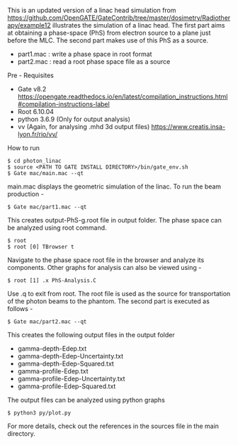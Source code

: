 

This is an updated version of a linac head simulation from https://github.com/OpenGATE/GateContrib/tree/master/dosimetry/Radiotherapy/example12  illustrates the simulation of a linac head. The first part
aims at obtaining a phase-space (PhS) from electron source to a plane
just before the MLC. The second part makes use of this PhS as a
source.

- part1.mac : write a phase space in root format
- part2.mac : read a root phase space file as a source

Pre - Requisites
- Gate v8.2  https://opengate.readthedocs.io/en/latest/compilation_instructions.html#compilation-instructions-label
- Root 6.10.04
- python 3.6.9 (Only for output analysis)
- vv (Again, for analysing .mhd 3d output files)
   https://www.creatis.insa-lyon.fr/rio/vv/ 

How to run

    $ cd photon_linac  
    $ source <PATH TO GATE INSTALL DIRECTORY>/bin/gate_env.sh  
    $ Gate mac/main.mac --qt

main.mac displays the geometric simulation of the linac. To run the beam production -

    $ Gate mac/part1.mac --qt

This creates output-PhS-g.root file in output folder. The phase space can be analyzed using root command.  

    $ root  
    $ root [0] TBrowser t 

Navigate to the phase space root file in the browser and analyze its components. Other graphs for analysis can also be viewed using -  

    $ root [1] .x PhS-Analysis.C

Use .q to exit from root. The root file is used as the source for transportation of the photon beams to the phantom. The second part is executed as follows - 

    $ Gate mac/part2.mac --qt

This creates the following output files in the output folder

- gamma-depth-Edep.txt
- gamma-depth-Edep-Uncertainty.txt
- gamma-depth-Edep-Squared.txt
- gamma-profile-Edep.txt
- gamma-profile-Edep-Uncertainty.txt
- gamma-profile-Edep-Squared.txt

The output files can be analyzed using python graphs

    $ python3 py/plot.py

For more details, check out the references in the sources file in the main directory.

